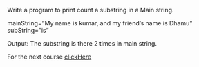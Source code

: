 

Write a program to print count a substring in a Main string.


mainString=”My name is kumar, and my friend’s name is Dhamu”
subString=”is”


Output:
The substring is there 2 times in main string.

For the next course [clickHere](https://www.merakilearn.org/course/129/exercise/3299)
